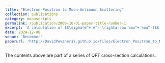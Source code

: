 ```yaml
---
title: "Electron-Positron to Muon-Antimuon Scattering"
collection: publications
category: manuscripts
permalink: /publication/2009-10-01-paper-title-number-1
excerpt: 'A calculation of $$\sigma(e^+ e^- \rightarrow \mu^+ \mu^-)$$ in tree level QED'
date: 2024-12-08
venue: 'December'
paperurl: 'http://DavidPevzner17.github.io/files/Electron_Positron_to_Muon_Antimuon_Scattering.pdf'
---
```


The contents above are part of a series of QFT cross-section calculations.